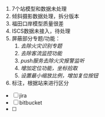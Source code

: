 1. 7个站模型和数据未处理
2. 倾斜摄影数据处理，拆分版本
3. 福田口岸模型质量很差
4. ISCS数据未接入，待处理
5. 屏蔽部分专题/功能：
   1. *去除火灾识别专题*
   2. *去除客流监控功能*
   3. *push服务去除火灾报警监听*
   4. *增加定位功能，坐标拾取*
   5. *设置最小缩放比例，增加复位按钮*
6. 标注，根据站来进行区分

- [ ] jira
- [ ] bitbucket
- [ ] 
